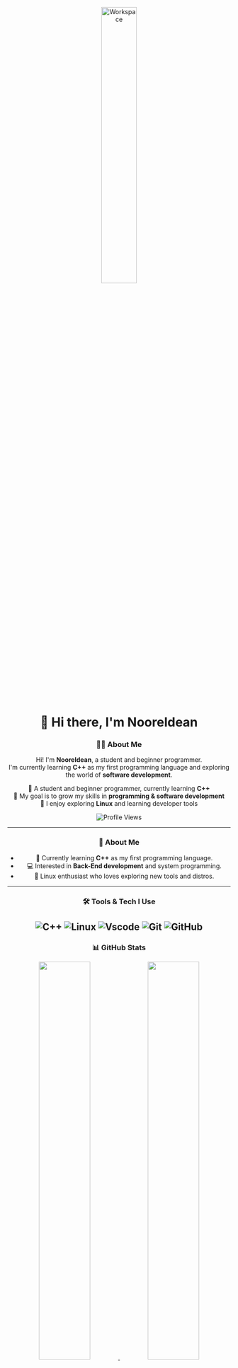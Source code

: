 <div align="center">


<img src="https://camo.githubusercontent.com/cbb5270464a937d6443d0666b084561c76b66e65513c56b06e7b2e54c173cc23/68747470733a2f2f692e70696e696d672e636f6d2f6f726967696e616c732f63652f36392f34662f63653639346635363036333664666663663432656366343064346632663936322e676966" alt="Workspace" width="40%"/><br> 

# 👋 Hi there, I'm Nooreldean 
### 👨‍💻 About Me  

Hi! I'm **Nooreldean**, a student and beginner programmer.  
I'm currently learning **C++** as my first programming language and exploring the world of **software development**.  




🚀 A student and beginner programmer, currently learning **C++**  
🎯 My goal is to grow my skills in **programming & software development**  
🐧 I enjoy exploring **Linux** and learning developer tools  

![Profile Views](https://komarev.com/ghpvc/?username=nooreldean&style=flat&color=blue)

---

### 📌 About Me
- 🌱 Currently learning **C++** as my first programming language.  
- 💻 Interested in **Back-End development** and system programming.  
- 🐧 Linux enthusiast who loves exploring new tools and distros.   

---

### 🛠️ Tools & Tech I Use
![C++](https://img.shields.io/badge/C%2B%2B-00599C?style=flat&logo=c%2B%2B&logoColor=white)
![Linux](https://img.shields.io/badge/Linux-FCC624?style=flat&logo=linux&logoColor=black)
![Vscode](https://img.shields.io/badge/Visual_Studio_Code-0078D4?style=flat&logo=visual%20studio%20code&logoColor=white)
![Git](https://img.shields.io/badge/GIT-E44C30?style=flat&logo=git&logoColor=white)
![GitHub](https://img.shields.io/badge/GitHub-100000?style=flat&logo=github&logoColor=white)
---

### 📊 GitHub Stats
<a href="https://github.com/noureldean">
  <img src="https://github-readme-stats.vercel.app/api?username=nooreldean&show_icons=true&theme=tokyonight" width="48%"/>
  <img src="https://github-readme-stats.vercel.app/api/top-langs/?username=nooreldean&layout=compact&theme=tokyonight" width="48%"/>
  

---

### 📫 Connect with Me

<div align="center">

[![Telegram](https://img.shields.io/badge/Telegram-%230077B5.svg?&style=flat&logo=telegram&logoColor=white)](https://t.me/Nooreldean216)
[![GitHub](https://img.shields.io/badge/GitHub-100000?style=flat&logo=github&logoColor=white)](https://github.com/nooreldean)
[![LinkedIn](https://img.shields.io/badge/LinkedIn-%230077B5.svg?&style=flat&logo=linkedin&logoColor=white)](https://www.linkedin.com/in/نورالدين-احمد-0a77b41a8)
[![Instagram](https://img.shields.io/badge/Instagram-E4405F?style=flat&logo=instagram&logoColor=white)](https://instagram.com/n00reldean_a7med)

</div>
